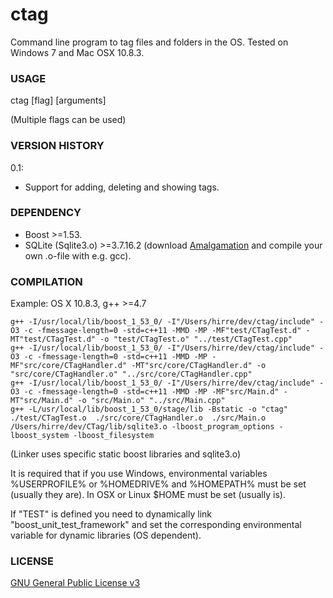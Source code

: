 ctag
====

Command line program to tag files and folders in the OS. Tested on Windows 7 and Mac OSX 10.8.3.

### USAGE 
ctag [flag] [arguments]

(Multiple flags can be used)

### VERSION HISTORY 
0.1:
- Support for adding, deleting and showing tags.

### DEPENDENCY
- Boost >=1.53.
- SQLite (Sqlite3.o) >=3.7.16.2 (download [Amalgamation](http://www.sqlite.org/download.html) and compile your own .o-file with e.g. gcc).

### COMPILATION
Example: OS X 10.8.3, g++ >=4.7

    g++ -I/usr/local/lib/boost_1_53_0/ -I"/Users/hirre/dev/ctag/include" -O3 -c -fmessage-length=0 -std=c++11 -MMD -MP -MF"test/CTagTest.d" -MT"test/CTagTest.d" -o "test/CTagTest.o" "../test/CTagTest.cpp"    
    g++ -I/usr/local/lib/boost_1_53_0/ -I"/Users/hirre/dev/ctag/include" -O3 -c -fmessage-length=0 -std=c++11 -MMD -MP -MF"src/core/CTagHandler.d" -MT"src/core/CTagHandler.d" -o "src/core/CTagHandler.o" "../src/core/CTagHandler.cpp"
    g++ -I/usr/local/lib/boost_1_53_0/ -I"/Users/hirre/dev/ctag/include" -O3 -c -fmessage-length=0 -std=c++11 -MMD -MP -MF"src/Main.d" -MT"src/Main.d" -o "src/Main.o" "../src/Main.cpp"
    g++ -L/usr/local/lib/boost_1_53_0/stage/lib -Bstatic -o "ctag"  ./test/CTagTest.o  ./src/core/CTagHandler.o  ./src/Main.o  /Users/hirre/dev/CTag/lib/sqlite3.o -lboost_program_options -lboost_system -lboost_filesystem

(Linker uses specific static boost libraries and sqlite3.o)

It is required that if you use Windows, environmental variables %USERPROFILE% or %HOMEDRIVE% and %HOMEPATH% must be set (usually they are). In OSX or Linux $HOME must be set (usually is).

If "TEST" is defined you need to dynamically link "boost_unit_test_framework" and set the corresponding environmental variable for dynamic libraries (OS dependent).
 
### LICENSE
[GNU General Public License v3](http://www.gnu.org/licenses/gpl.html)
